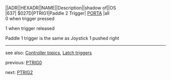 ||ADR||HEXADR||NAME||Description||shadow of||OS  
|637| $027D|PTRIG1|Paddle 2 Trigger| [PORTA](../PORTA/index.md) |all  
0 when trigger pressed  
  
1 when trigger released  
  
Paddle 1 trigger is the same as Joystick 1 pushed right  
  
---
see also: [Controller topics](../Controller_topics/index.md), [Latch triggers](../GRACTL/index.md)  
  
  
previous: [PTRIG0](../PTRIG0/index.md)  
  
next: [PTRIG2](../PTRIG2/index.md)  

